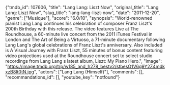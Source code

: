 {"tmdb_id": 107606, "title": "Lang Lang: Liszt Now", "original_title": "Lang Lang: Liszt Now", "slug_title": "lang-lang-liszt-now", "date": "2011-12-20", "genre": ["Musique"], "score": "6.0/10", "synopsis": "World-renowned pianist Lang Lang continues his celebration of composer Franz Liszt's 200th Birthday with this release. The video features Live at The Roundhouse, a 60-minute live concert from the 2011 iTunes Festival in London and The Art of Being a Virtuoso, a 71-minute documentary following Lang Lang's global celebrations of Franz Liszt's anniversary. Also included is A Visual Journey with Franz Liszt, 55 minutes of bonus content featuring video projections used at the Roundhouse concert set to select studio recordings from Lang Lang s latest album, Liszt: My Piano Hero.", "image": "https://image.tmdb.org/t/p/w185_and_h278_bestv2/stbesO1V6g9Y2Z4mdkxzB8lt0tN.jpg", "actors": ["Lang Lang (Himself)"], "comments": [], "recommandations_id": [], "youtube_key": "notfound"}